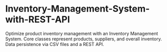 # Inventory-Management-System-with-REST-API
Optimize product inventory management with an Inventory Management System. Core classes represent products, suppliers, and overall inventory. Data persistence via CSV files and a REST API.
